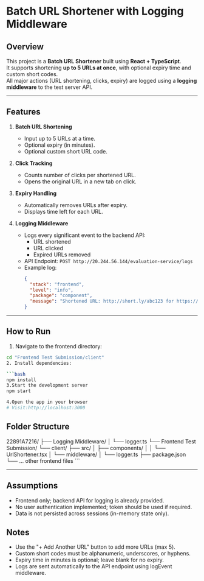 # Batch URL Shortener with Logging Middleware

## Overview
This project is a **Batch URL Shortener** built using **React + TypeScript**.  
It supports shortening **up to 5 URLs at once**, with optional expiry time and custom short codes.  
All major actions (URL shortening, clicks, expiry) are logged using a **logging middleware** to the test server API.

---

## Features

1. **Batch URL Shortening**
   - Input up to 5 URLs at a time.
   - Optional expiry (in minutes).
   - Optional custom short URL code.

2. **Click Tracking**
   - Counts number of clicks per shortened URL.
   - Opens the original URL in a new tab on click.

3. **Expiry Handling**
   - Automatically removes URLs after expiry.
   - Displays time left for each URL.

4. **Logging Middleware**
   - Logs every significant event to the backend API:
     - URL shortened
     - URL clicked
     - Expired URLs removed
   - API Endpoint: `POST http://20.244.56.144/evaluation-service/logs`
   - Example log:
     ```json
     {
       "stack": "frontend",
       "level": "info",
       "package": "component",
       "message": "Shortened URL: http://short.ly/abc123 for https://example.com"
     }
     ```

---

## How to Run

1. Navigate to the frontend directory:

```bash
cd "Frontend Test Submission/client"
2. Install dependencies:

```bash
npm install
3.Start the development server
npm start

4.Open the app in your browser
# Visit:http://localhost:3000
```

## Folder Structure
22891A7216/
├── Logging Middleware/
│   └── logger.ts
└── Frontend Test Submission/
    └── client/
        ├── src/
        │   ├── components/
        │   │   └── UrlShortener.tsx
        │   └── middleware/
        │       └── logger.ts
        ├── package.json
        └── ... other frontend files
         ```

---
        
## Assumptions

- Frontend only; backend API for logging is already provided.
- No user authentication implemented; token should be used if required.
- Data is not persisted across sessions (in-memory state only).

## Notes

- Use the "+ Add Another URL" button to add more URLs (max 5).
- Custom short codes must be alphanumeric, underscores, or hyphens.
- Expiry time in minutes is optional; leave blank for no expiry.
- Logs are sent automatically to the API endpoint using logEvent middleware.


